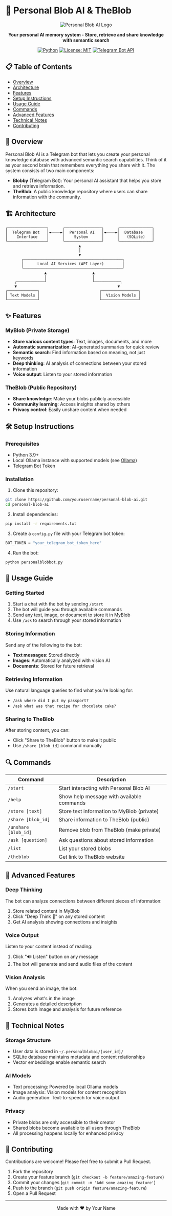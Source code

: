 # 🧠 Personal Blob AI & TheBlob

<div align="center">
  
  ![Personal Blob AI Logo](https://i.imgur.com/xYTG9kF.png)

  **Your personal AI memory system - Store, retrieve and share knowledge with semantic search**

  [![Python](https://img.shields.io/badge/Python-3.9+-blue.svg)](https://www.python.org/downloads/)
  [![License: MIT](https://img.shields.io/badge/License-MIT-yellow.svg)](https://opensource.org/licenses/MIT)
  [![Telegram Bot API](https://img.shields.io/badge/Telegram%20Bot%20API-✓-blue)](https://core.telegram.org/bots/api)
  
</div>

## 📋 Table of Contents
- [Overview](#overview)
- [Architecture](#architecture)
- [Features](#features)
- [Setup Instructions](#setup-instructions)
- [Usage Guide](#usage-guide)
- [Commands](#commands)
- [Advanced Features](#advanced-features)
- [Technical Notes](#technical-notes)
- [Contributing](#contributing)

## 🌟 Overview

Personal Blob AI is a Telegram bot that lets you create your personal knowledge database with advanced semantic search capabilities. Think of it as your second brain that remembers everything you share with it. The system consists of two main components:

- **Blobby** (Telegram Bot): Your personal AI assistant that helps you store and retrieve information.
- **TheBlob**: A public knowledge repository where users can share information with the community.

## 🏗️ Architecture

```
┌─────────────────┐      ┌────────────────┐      ┌──────────────┐
│  Telegram Bot   │◄────►│  Personal AI   │◄────►│  Database    │
│    Interface    │      │    System      │      │   (SQLite)   │
└─────────────────┘      └────────────────┘      └──────────────┘
                                ▲
                                │
                                ▼
       ┌───────────────────────────────────────────┐
       │      Local AI Services (API Layer)        │
       └───────────────────────────────────────────┘
                 ▲                    ▲
                 │                    │
    ┌────────────┘                    └───────────┐
    ▼                                            ▼
┌─────────────┐                          ┌────────────────┐
│ Text Models │                          │  Vision Models │
└─────────────┘                          └────────────────┘
```

## ✨ Features

### MyBlob (Private Storage)
- **Store various content types**: Text, images, documents, and more
- **Automatic summarization**: AI-generated summaries for quick review
- **Semantic search**: Find information based on meaning, not just keywords
- **Deep thinking**: AI analysis of connections between your stored information
- **Voice output**: Listen to your stored information

### TheBlob (Public Repository)
- **Share knowledge**: Make your blobs publicly accessible
- **Community learning**: Access insights shared by others
- **Privacy control**: Easily unshare content when needed

## 🛠️ Setup Instructions

### Prerequisites
- Python 3.9+
- Local Ollama instance with supported models (see [Ollama](https://github.com/ollama/ollama))
- Telegram Bot Token

### Installation

1. Clone this repository:
```bash
git clone https://github.com/yourusername/personal-blob-ai.git
cd personal-blob-ai
```

2. Install dependencies:
```bash
pip install -r requirements.txt
```

3. Create a `config.py` file with your Telegram bot token:
```python
BOT_TOKEN = "your_telegram_bot_token_here"
```

4. Run the bot:
```bash
python personalblobbot.py
```

## 📱 Usage Guide

### Getting Started
1. Start a chat with the bot by sending `/start`
2. The bot will guide you through available commands
3. Send any text, image, or document to store it in MyBlob
4. Use `/ask` to search through your stored information

### Storing Information
Send any of the following to the bot:
- **Text messages**: Stored directly
- **Images**: Automatically analyzed with vision AI
- **Documents**: Stored for future retrieval

### Retrieving Information
Use natural language queries to find what you're looking for:
- `/ask where did I put my passport?`
- `/ask what was that recipe for chocolate cake?`

### Sharing to TheBlob
After storing content, you can:
- Click "Share to TheBlob" button to make it public
- Use `/share [blob_id]` command manually

## 🔍 Commands

| Command | Description |
|---------|-------------|
| `/start` | Start interacting with Personal Blob AI |
| `/help` | Show help message with available commands |
| `/store [text]` | Store text information to MyBlob (private) |
| `/share [blob_id]` | Share information to TheBlob (public) |
| `/unshare [blob_id]` | Remove blob from TheBlob (make private) |
| `/ask [question]` | Ask questions about stored information |
| `/list` | List your stored blobs |
| `/theblob` | Get link to TheBlob website |

## 🚀 Advanced Features

### Deep Thinking
The bot can analyze connections between different pieces of information:
1. Store related content in MyBlob
2. Click "Deep Think 🤔" on any stored content
3. Get AI analysis showing connections and insights

### Voice Output
Listen to your content instead of reading:
1. Click "🔊 Listen" button on any message
2. The bot will generate and send audio files of the content

### Vision Analysis
When you send an image, the bot:
1. Analyzes what's in the image
2. Generates a detailed description
3. Stores both image and analysis for future reference

## 🔧 Technical Notes

### Storage Structure
- User data is stored in `~/.personalblobai/[user_id]/`
- SQLite database maintains metadata and content relationships
- Vector embeddings enable semantic search

### AI Models
- Text processing: Powered by local Ollama models
- Image analysis: Vision models for content recognition
- Audio generation: Text-to-speech for voice output

### Privacy
- Private blobs are only accessible to their creator
- Shared blobs become available to all users through TheBlob
- All processing happens locally for enhanced privacy

## 👥 Contributing

Contributions are welcome! Please feel free to submit a Pull Request.

1. Fork the repository
2. Create your feature branch (`git checkout -b feature/amazing-feature`)
3. Commit your changes (`git commit -m 'Add some amazing feature'`)
4. Push to the branch (`git push origin feature/amazing-feature`)
5. Open a Pull Request

---

<div align="center">
  Made with ❤️ by Your Name
</div>